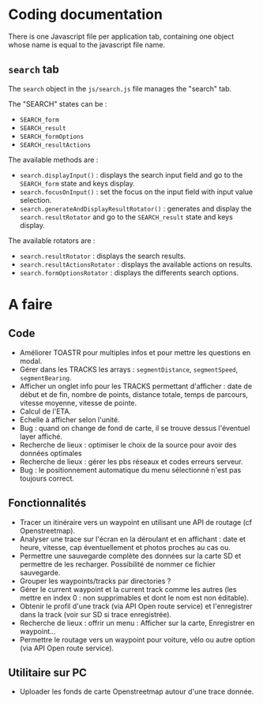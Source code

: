 # Coding documentation

There is one Javascript file per application tab, containing one object whose name is equal to the javascript file name.

## `search` tab
The `search` object in the `js/search.js` file manages the "search" tab.

The "SEARCH" states can be :

* `SEARCH_form`
* `SEARCH_result`
* `SEARCH_formOptions`
* `SEARCH_resultActions`

The available methods are :
* `search.displayInput()` : displays the search input field and go to the `SEARCH_form` state and keys display.
* `search.focusOnInput()` : set the focus on the input field with input value selection.
* `search.generateAndDisplayResultRotator()` : generates and display the `search.resultRotator` and go to the `SEARCH_result`  state and keys display.

The available rotators are :

* `search.resultRotator` : displays the search results.
* `search.resultActionsRotator` : displays the available actions on results.
* `search.formOptionsRotator` : displays the differents search options.

# A faire

## Code
	
* Améliorer TOASTR pour multiples infos et pour mettre les questions en modal.
* Gérer dans les TRACKS les arrays : `segmentDistance`, `segmentSpeed`, `segmentBearing`.
* Afficher un onglet info pour les TRACKS permettant d'afficher : date de début et de fin, nombre de points, distance totale, temps de parcours, vitesse moyenne, vitesse de pointe.
* Calcul de l'ETA.
* Echelle à afficher selon l'unité.
* Bug : quand on change de fond de carte, il se trouve dessus l'éventuel layer affiché.
* Recherche de lieux : optimiser le choix de la source pour avoir des données optimales
* Recherche de lieux : gérer les pbs réseaux et codes erreurs serveur.
* Bug : le positionnement automatique du menu sélectionné n'est pas toujours correct.

## Fonctionnalités

* Tracer un itinéraire vers un waypoint en utilisant une API de routage (cf Openstreetmap).
* Analyser une trace sur l'écran en la déroulant et en affichant : date et heure, vitesse, cap éventuellement et photos proches au cas ou.
* Permettre une sauvegarde complète des données sur la carte SD et permettre de les recharger. Possibilité de nommer ce fichier sauvegarde.
* Grouper les waypoints/tracks par directories ?
* Gérer le current waypoint et la current track comme les autres (les mettre en index 0 : non supprimables et dont le nom est non éditable).
* Obtenir le profil d'une track (via API Open route service) et l'enregistrer dans la track (voir sur SD si trace enregistrée).
* Recherche de lieux : offrir un menu : Afficher sur la carte, Enregistrer en waypoint...
* Permettre le routage vers un waypoint pour voiture, vélo ou autre option (via API Open route service).
	
## Utilitaire sur PC

* Uploader les fonds de carte Openstreetmap autour d'une trace donnée.
	